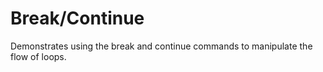 # Break/Continue

Demonstrates using the break and continue commands to manipulate the flow of
loops.
